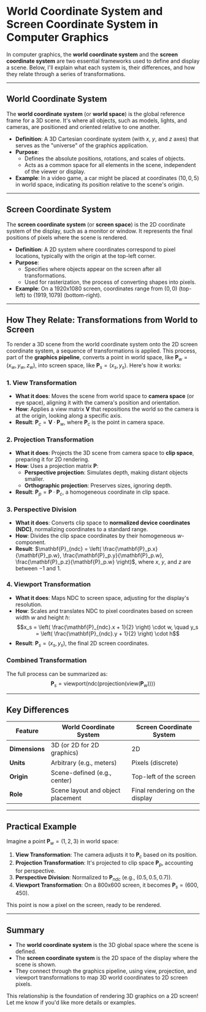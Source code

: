 # World Coordinate System and Screen Coordinate System in Computer Graphics

In computer graphics, the **world coordinate system** and the **screen coordinate system** are two essential frameworks used to define and display a scene. Below, I'll explain what each system is, their differences, and how they relate through a series of transformations.

---

## World Coordinate System

The **world coordinate system** (or **world space**) is the global reference frame for a 3D scene. It's where all objects, such as models, lights, and cameras, are positioned and oriented relative to one another.

- **Definition**: A 3D Cartesian coordinate system (with $x$, $y$, and $z$ axes) that serves as the "universe" of the graphics application.
- **Purpose**:
    - Defines the absolute positions, rotations, and scales of objects.
    - Acts as a common space for all elements in the scene, independent of the viewer or display.
- **Example**: In a video game, a car might be placed at coordinates $(10, 0, 5)$ in world space, indicating its position relative to the scene's origin.

---

## Screen Coordinate System

The **screen coordinate system** (or **screen space**) is the 2D coordinate system of the display, such as a monitor or window. It represents the final positions of pixels where the scene is rendered.

- **Definition**: A 2D system where coordinates correspond to pixel locations, typically with the origin at the top-left corner.
- **Purpose**:
    - Specifies where objects appear on the screen after all transformations.
    - Used for rasterization, the process of converting shapes into pixels.
- **Example**: On a 1920x1080 screen, coordinates range from $(0, 0)$ (top-left) to $(1919, 1079)$ (bottom-right).

---

## How They Relate: Transformations from World to Screen

To render a 3D scene from the world coordinate system onto the 2D screen coordinate system, a sequence of transformations is applied. This process, part of the **graphics pipeline**, converts a point in world space, like $\mathbf{P}_w = (x_w, y_w, z_w)$, into screen space, like $\mathbf{P}_s = (x_s, y_s)$. Here's how it works:

### 1. View Transformation

- **What it does**: Moves the scene from world space to **camera space** (or eye space), aligning it with the camera's position and orientation.
- **How**: Applies a view matrix $\mathbf{V}$ that repositions the world so the camera is at the origin, looking along a specific axis.
- **Result**: $\mathbf{P}_c = \mathbf{V} \cdot \mathbf{P}_w$, where $\mathbf{P}_c$ is the point in camera space.

### 2. Projection Transformation

- **What it does**: Projects the 3D scene from camera space to **clip space**, preparing it for 2D rendering.
- **How**: Uses a projection matrix $\mathbf{P}$:
    - **Perspective projection**: Simulates depth, making distant objects smaller.
    - **Orthographic projection**: Preserves sizes, ignoring depth.
- **Result**: $\mathbf{P}_p = \mathbf{P} \cdot \mathbf{P}_c$, a homogeneous coordinate in clip space.

### 3. Perspective Division

- **What it does**: Converts clip space to **normalized device coordinates (NDC)**, normalizing coordinates to a standard range.
- **How**: Divides the clip space coordinates by their homogeneous $w$-component.
- **Result**: $\mathbf{P}_{ndc} = \left( \frac{\mathbf{P}_p.x}{\mathbf{P}_p.w}, \frac{\mathbf{P}_p.y}{\mathbf{P}_p.w}, \frac{\mathbf{P}_p.z}{\mathbf{P}_p.w} \right)$, where $x$, $y$, and $z$ are between $-1$ and $1$.

### 4. Viewport Transformation

- **What it does**: Maps NDC to screen space, adjusting for the display's resolution.
- **How**: Scales and translates NDC to pixel coordinates based on screen width $w$ and height $h$: $$x_s = \left( \frac{\mathbf{P}_{ndc}.x + 1}{2} \right) \cdot w, \quad y_s = \left( \frac{\mathbf{P}_{ndc}.y + 1}{2} \right) \cdot h$$
- **Result**: $\mathbf{P}_s = (x_s, y_s)$, the final 2D screen coordinates.

### Combined Transformation

The full process can be summarized as: $$\mathbf{P}_s = \text{viewport} \left( \text{ndc} \left( \text{projection} \left( \text{view} \left( \mathbf{P}_w \right) \right) \right) \right)$$

---

## Key Differences

|**Feature**|**World Coordinate System**|**Screen Coordinate System**|
|---|---|---|
|**Dimensions**|3D (or 2D for 2D graphics)|2D|
|**Units**|Arbitrary (e.g., meters)|Pixels (discrete)|
|**Origin**|Scene-defined (e.g., center)|Top-left of the screen|
|**Role**|Scene layout and object placement|Final rendering on the display|

---

## Practical Example

Imagine a point $\mathbf{P}_w = (1, 2, 3)$ in world space:

1. **View Transformation**: The camera adjusts it to $\mathbf{P}_c$ based on its position.
2. **Projection Transformation**: It's projected to clip space $\mathbf{P}_p$, accounting for perspective.
3. **Perspective Division**: Normalized to $\mathbf{P}_{ndc}$ (e.g., $(0.5, 0.5, 0.7)$).
4. **Viewport Transformation**: On a 800x600 screen, it becomes $\mathbf{P}_s = (600, 450)$.

This point is now a pixel on the screen, ready to be rendered.

---

## Summary

- The **world coordinate system** is the 3D global space where the scene is defined.
- The **screen coordinate system** is the 2D space of the display where the scene is shown.
- They connect through the graphics pipeline, using view, projection, and viewport transformations to map 3D world coordinates to 2D screen pixels.

This relationship is the foundation of rendering 3D graphics on a 2D screen! Let me know if you'd like more details or examples.